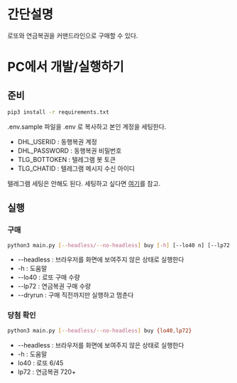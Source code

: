 # 간단설명

로또와 연금복권을 커맨드라인으로 구매할 수 있다.

# PC에서 개발/실행하기

## 준비

```bash
pip3 install -r requirements.txt
```

.env.sample 파일을 .env 로 복사하고 본인 계정을 세팅한다.

* DHL_USERID : 동행복권 계정
* DHL_PASSWORD : 동행복권 비밀번호
* TLG_BOTTOKEN : 텔레그램 봇 토큰
* TLG_CHATID : 텔레그램 메시지 수신 아이디

텔레그램 세팅은 안해도 된다. 세팅하고 싶다면 [여기](https://www.keywordontop.com/%EA%B5%AC%EA%B8%80seo/%ED%85%94%EB%A0%88%EA%B7%B8%EB%9E%A8-%EB%B4%87/)를 참고.

## 실행

### 구매
```bash
python3 main.py [--headless/--no-headless] buy [-h] [--lo40 n] [--lp72 n] [--dryrun/--no-dryrun]
```

* --headless : 브라우저를 화면에 보여주지 않은 상태로 실행한다
* -h : 도움말
* --lo40 : 로또 구매 수량
* --lp72 : 연금복권 구매 수량
* --dryrun : 구매 직전까지만 실행하고 멈춘다

### 당첨 확인
```bash
python3 main.py [--headless/--no-headless] buy {lo40,lp72}
```

* --headless : 브라우저를 화면에 보여주지 않은 상태로 실행한다
* -h : 도움말
* lo40 : 로또 6/45
* lp72 : 연금복권 720+
